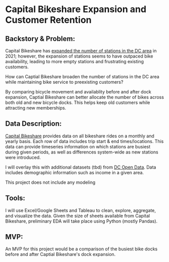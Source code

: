 # Capital Bikeshare Expansion and Customer Retention

## Backstory & Problem: 

Capital Bikeshare has [expanded the number of stations in the DC area](https://www.gwhatchet.com/2021/07/06/capital-bikeshare-to-expand-service-as-d-c-reopens/) in 2021; however, the expansion of stations seems to have outpaced bike availability, leading to more empty stations and frustrating existing customers. 

How can Captial Bikeshare broaden the number of stations in the DC area while maintaining bike service to preexisting customers?

By comparing bicycle movement and availablity before and after dock expansion, Captial Bikeshare can better allocate the number of bikes across both old and new bicycle docks. This helps keep old customers while attracting new memberships.

## Data Description: 

[Capital Bikeshare](https://www.capitalbikeshare.com/system-data) provides data on all bikeshare rides on a monthly and yearly basis. Each row of data includes trip start & end times/locations. This data can provide timeseries information on which stations are busiest during given periods, as well as differences system-wide as new stations were introduced.

I will overlay this with additional datasets (tbd) from [DC Open Data](https://opendata.dc.gov/). Data includes demographic information such as income in a given area.

This project does not include any modeling

## Tools:

I will use Excel/Google Sheets and Tableau to clean, explore, aggregate, and visualize the data. Given the size of sheets available from Capital Bikeshare, preliminary EDA will take place using Python (mostly Pandas).

## MVP:

An MVP for this project would be a comparison of the busiest bike docks before and after Captial Bikeshare's dock expansion.

